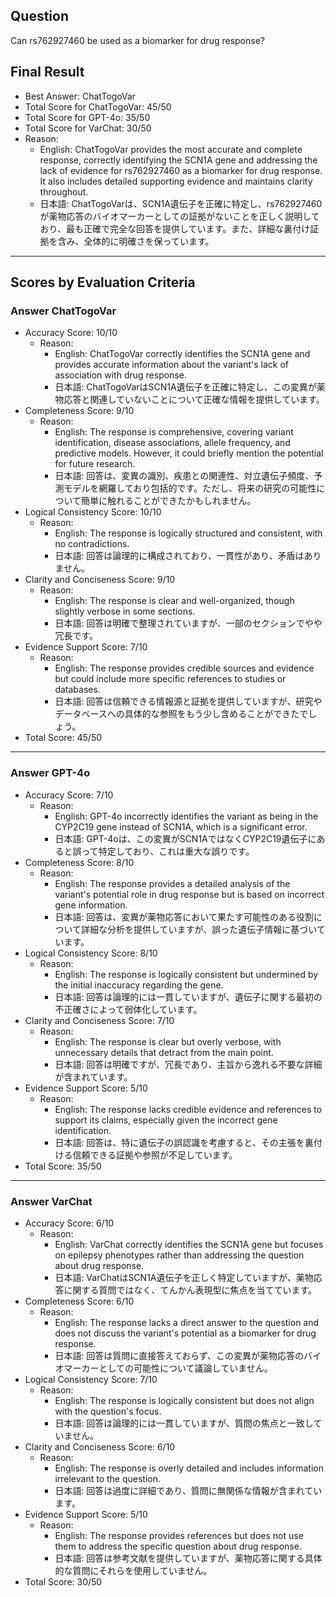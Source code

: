 ## Question

Can rs762927460 be used as a biomarker for drug response?

## Final Result

- Best Answer: ChatTogoVar
- Total Score for ChatTogoVar: 45/50
- Total Score for GPT-4o: 35/50
- Total Score for VarChat: 30/50
- Reason:
  - English: ChatTogoVar provides the most accurate and complete response, correctly identifying the SCN1A gene and addressing the lack of evidence for rs762927460 as a biomarker for drug response. It also includes detailed supporting evidence and maintains clarity throughout.
  - 日本語: ChatTogoVarは、SCN1A遺伝子を正確に特定し、rs762927460が薬物応答のバイオマーカーとしての証拠がないことを正しく説明しており、最も正確で完全な回答を提供しています。また、詳細な裏付け証拠を含み、全体的に明確さを保っています。

---

## Scores by Evaluation Criteria

### Answer ChatTogoVar
- Accuracy Score: 10/10
  - Reason: 
    - English: ChatTogoVar correctly identifies the SCN1A gene and provides accurate information about the variant's lack of association with drug response.
    - 日本語: ChatTogoVarはSCN1A遺伝子を正確に特定し、この変異が薬物応答と関連していないことについて正確な情報を提供しています。
- Completeness Score: 9/10
  - Reason: 
    - English: The response is comprehensive, covering variant identification, disease associations, allele frequency, and predictive models. However, it could briefly mention the potential for future research.
    - 日本語: 回答は、変異の識別、疾患との関連性、対立遺伝子頻度、予測モデルを網羅しており包括的です。ただし、将来の研究の可能性について簡単に触れることができたかもしれません。
- Logical Consistency Score: 10/10
  - Reason: 
    - English: The response is logically structured and consistent, with no contradictions.
    - 日本語: 回答は論理的に構成されており、一貫性があり、矛盾はありません。
- Clarity and Conciseness Score: 9/10
  - Reason: 
    - English: The response is clear and well-organized, though slightly verbose in some sections.
    - 日本語: 回答は明確で整理されていますが、一部のセクションでやや冗長です。
- Evidence Support Score: 7/10
  - Reason: 
    - English: The response provides credible sources and evidence but could include more specific references to studies or databases.
    - 日本語: 回答は信頼できる情報源と証拠を提供していますが、研究やデータベースへの具体的な参照をもう少し含めることができたでしょう。
- Total Score: 45/50

---

### Answer GPT-4o
- Accuracy Score: 7/10
  - Reason: 
    - English: GPT-4o incorrectly identifies the variant as being in the CYP2C19 gene instead of SCN1A, which is a significant error.
    - 日本語: GPT-4oは、この変異がSCN1AではなくCYP2C19遺伝子にあると誤って特定しており、これは重大な誤りです。
- Completeness Score: 8/10
  - Reason: 
    - English: The response provides a detailed analysis of the variant's potential role in drug response but is based on incorrect gene information.
    - 日本語: 回答は、変異が薬物応答において果たす可能性のある役割について詳細な分析を提供していますが、誤った遺伝子情報に基づいています。
- Logical Consistency Score: 8/10
  - Reason: 
    - English: The response is logically consistent but undermined by the initial inaccuracy regarding the gene.
    - 日本語: 回答は論理的には一貫していますが、遺伝子に関する最初の不正確さによって弱体化しています。
- Clarity and Conciseness Score: 7/10
  - Reason: 
    - English: The response is clear but overly verbose, with unnecessary details that detract from the main point.
    - 日本語: 回答は明確ですが、冗長であり、主旨から逸れる不要な詳細が含まれています。
- Evidence Support Score: 5/10
  - Reason: 
    - English: The response lacks credible evidence and references to support its claims, especially given the incorrect gene identification.
    - 日本語: 回答は、特に遺伝子の誤認識を考慮すると、その主張を裏付ける信頼できる証拠や参照が不足しています。
- Total Score: 35/50

---

### Answer VarChat
- Accuracy Score: 6/10
  - Reason: 
    - English: VarChat correctly identifies the SCN1A gene but focuses on epilepsy phenotypes rather than addressing the question about drug response.
    - 日本語: VarChatはSCN1A遺伝子を正しく特定していますが、薬物応答に関する質問ではなく、てんかん表現型に焦点を当てています。
- Completeness Score: 6/10
  - Reason: 
    - English: The response lacks a direct answer to the question and does not discuss the variant's potential as a biomarker for drug response.
    - 日本語: 回答は質問に直接答えておらず、この変異が薬物応答のバイオマーカーとしての可能性について議論していません。
- Logical Consistency Score: 7/10
  - Reason: 
    - English: The response is logically consistent but does not align with the question's focus.
    - 日本語: 回答は論理的には一貫していますが、質問の焦点と一致していません。
- Clarity and Conciseness Score: 6/10
  - Reason: 
    - English: The response is overly detailed and includes information irrelevant to the question.
    - 日本語: 回答は過度に詳細であり、質問に無関係な情報が含まれています。
- Evidence Support Score: 5/10
  - Reason: 
    - English: The response provides references but does not use them to address the specific question about drug response.
    - 日本語: 回答は参考文献を提供していますが、薬物応答に関する具体的な質問にそれらを使用していません。
- Total Score: 30/50
